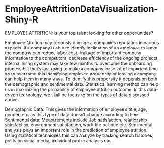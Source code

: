 # EmployeeAttritionDataVisualization-Shiny-R
EMPLOYEE ATTRITION: Is your top talent looking for other opportunities?

Employee Attrition may seriously damage a companies reputation in various aspects. If a company is able to identify inclination of an employee to leave the company can reduce labor cost, leakage of important company information to the competitors, decrease efficiency of the ongoing projects, internal hiring system may take few months to overcome the onboarding process but that’s just going to make a company loose lot of important time so to overcome this identifying  employee propensity of leaving a company can help them in many ways. To identify this propensity it depends on both the demographic and sentimental data.
Statistical learning method can help us in maximizing the probability of employee attrition outcome. In this data-driven technology, we shall be focusing on the types of data discussed above.

Demographic Data: This gives the information of employee’s title, age, gender, etc. as this type of data doesn’t change according to time.
Sentimental data: Measurements include Job satisfaction, relationship satisfaction,  environment satisfaction, work-life balance etc. Sentimental analysis plays an important role in the prediction of employee attrition. Using statistical techniques this can analyze by tracking search histories, posts on social media, individual profile analysis etc.

